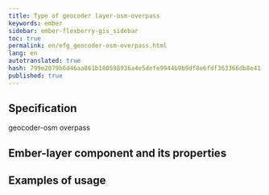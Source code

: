 ```yaml
--- 
title: Type of geocoder layer-osm-overpass 
keywords: ember 
sidebar: ember-flexberry-gis_sidebar 
toc: true 
permalink: en/efg_geocoder-osm-overpass.html 
lang: en 
autotranslated: true 
hash: 799e2079b6d46aa861b180598936a4e5defe9944b9b9df8e6fdf363366db8e41 
published: true 
--- 
```


## Specification 

geocoder-osm overpass 

## Ember-layer component and its properties 

## Examples of usage 



